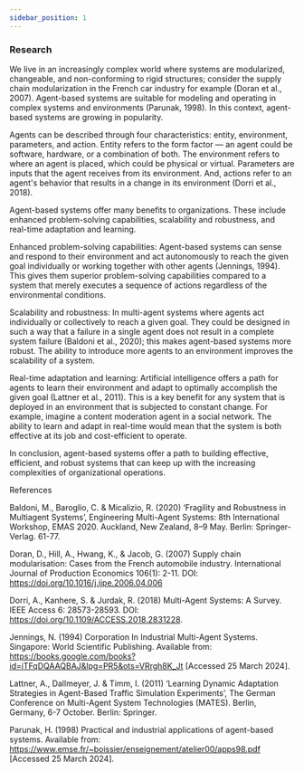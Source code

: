 ```yaml
---
sidebar_position: 1
---
```


### Research
We live in an increasingly complex world where systems are modularized, changeable, and non-conforming to rigid structures; consider the supply chain modularization in the French car industry for example (Doran et al., 2007). Agent-based systems are suitable for modeling and operating in complex systems and environments (Parunak, 1998). In this context, agent-based systems are growing in popularity.


Agents can be described through four characteristics: entity, environment, parameters, and action. Entity refers to the form factor — an agent could be software, hardware, or a combination of both. The environment refers to where an agent is placed, which could be physical or virtual. Parameters are inputs that the agent receives from its environment. And, actions refer to an agent's behavior that results in a change in its environment (Dorri et al., 2018).


Agent-based systems offer many benefits to organizations. These include enhanced problem-solving capabilities, scalability and robustness, and real-time adaptation and learning. 


Enhanced problem-solving capabilities: Agent-based systems can sense and respond to their environment and act autonomously to reach the given goal individually or working together with other agents (Jennings, 1994). This gives them superior problem-solving capabilities compared to a system that merely executes a sequence of actions regardless of the environmental conditions. 


Scalability and robustness: In multi-agent systems where agents act individually or collectively to reach a given goal. They could be designed in such a way that a failure in a single agent does not result in a complete system failure (Baldoni et al., 2020); this makes agent-based systems more robust. The ability to introduce more agents to an environment improves the scalability of a system.


Real-time adaptation and learning: Artificial intelligence offers a path for agents to learn their environment and adapt to optimally accomplish the given goal (Lattner et al., 2011). This is a key benefit for any system that is deployed in an environment that is subjected to constant change. For example, imagine a content moderation agent in a social network. The ability to learn and adapt in real-time would mean that the system is both effective at its job and cost-efficient to operate.


In conclusion, agent-based systems offer a path to building effective, efficient, and robust systems that can keep up with the increasing complexities of organizational operations.


References

Baldoni, M., Baroglio, C. & Micalizio, R. (2020) ‘Fragility and Robustness in Multiagent Systems’, Engineering Multi-Agent Systems: 8th International Workshop, EMAS 2020. Auckland, New Zealand, 8–9 May. Berlin: Springer-Verlag. 61-77.



Doran, D., Hill, A., Hwang, K., & Jacob, G. (2007) Supply chain modularisation: Cases from the French automobile industry. International Journal of Production Economics 106(1): 2-11.  DOI: https://doi.org/10.1016/j.ijpe.2006.04.006



Dorri, A., Kanhere, S. & Jurdak, R. (2018) Multi-Agent Systems: A Survey. IEEE Access 6: 28573-28593. DOI: https://doi.org/10.1109/ACCESS.2018.2831228.



Jennings, N. (1994) Corporation In Industrial Multi-Agent Systems. Singapore: World Scientific Publishing. Available from: https://books.google.com/books?id=iTFqDQAAQBAJ&lpg=PR5&ots=VRrgh8K_Jt [Accessed 25 March 2024].



Lattner, A., Dallmeyer, J. & Timm, I. (2011) ‘Learning Dynamic Adaptation Strategies in Agent-Based Traffic Simulation Experiments’, The German Conference on Multi-Agent System Technologies (MATES). Berlin, Germany, 6-7 October. Berlin: Springer.



Parunak, H. (1998) Practical and industrial applications of agent-based systems. Available from: https://www.emse.fr/~boissier/enseignement/atelier00/apps98.pdf [Accessed 25 March 2024].